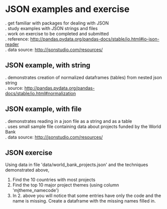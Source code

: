 # JSON examples and exercise
. get familiar with packages for dealing with JSON  
. study examples with JSON strings and files  
. work on exercise to be completed and submitted  
. reference: http://pandas.pydata.org/pandas-docs/stable/io.html#io-json-reader  
. data source: http://jsonstudio.com/resources/  
## JSON example, with string
. demonstrates creation of normalized dataframes (tables) from nested json string  
. source: http://pandas.pydata.org/pandas-docs/stable/io.html#normalization  
## JSON example, with file
. demonstrates reading in a json file as a string and as a table  
. uses small sample file containing data about projects funded by the World Bank  
. data source: http://jsonstudio.com/resources/
## JSON exercise
Using data in file 'data/world_bank_projects.json' and the techniques demonstrated above,
1. Find the 10 countries with most projects
2. Find the top 10 major project themes (using column 'mjtheme_namecode')
3. In 2. above you will notice that some entries have only the code and the name is missing. Create a dataframe with the missing names filled in.
